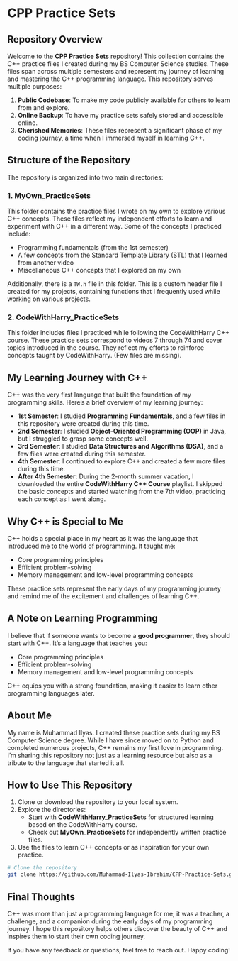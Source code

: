 # CPP Practice Sets

## Repository Overview

Welcome to the **CPP Practice Sets** repository! This collection contains the C++ practice files I created during my BS Computer Science studies. These files span across multiple semesters and represent my journey of learning and mastering the C++ programming language. This repository serves multiple purposes:

1. **Public Codebase**: To make my code publicly available for others to learn from and explore.
2. **Online Backup**: To have my practice sets safely stored and accessible online.
3. **Cherished Memories**: These files represent a significant phase of my coding journey, a time when I immersed myself in learning C++.

## Structure of the Repository

The repository is organized into two main directories:

### 1. **MyOwn_PracticeSets**
This folder contains the practice files I wrote on my own to explore various C++ concepts. These files reflect my independent efforts to learn and experiment with C++ in a different way. Some of the concepts I practiced include:
- Programming fundamentals (from the 1st semester)
- A few concepts from the Standard Template Library (STL) that I learned from another video
- Miscellaneous C++ concepts that I explored on my own

Additionally, there is a `TW.h` file in this folder. This is a custom header file I created for my projects, containing functions that I frequently used while working on various projects.

### 2. **CodeWithHarry_PracticeSets**
This folder includes files I practiced while following the CodeWithHarry C++ course. These practice sets correspond to videos 7 through 74 and cover topics introduced in the course. They reflect my efforts to reinforce concepts taught by CodeWithHarry. (Few files are missing).

## My Learning Journey with C++

C++ was the very first language that built the foundation of my programming skills. Here’s a brief overview of my learning journey:

- **1st Semester**: I studied **Programming Fundamentals**, and a few files in this repository were created during this time.
- **2nd Semester**: I studied **Object-Oriented Programming (OOP)** in Java, but I struggled to grasp some concepts well.
- **3rd Semester**: I studied **Data Structures and Algorithms (DSA)**, and a few files were created during this semester.
- **4th Semester**: I continued to explore C++ and created a few more files during this time.
- **After 4th Semester**: During the 2-month summer vacation, I downloaded the entire **CodeWithHarry C++ Course** playlist. I skipped the basic concepts and started watching from the 7th video, practicing each concept as I went along.

## Why C++ is Special to Me

C++ holds a special place in my heart as it was the language that introduced me to the world of programming. It taught me:
- Core programming principles
- Efficient problem-solving
- Memory management and low-level programming concepts

These practice sets represent the early days of my programming journey and remind me of the excitement and challenges of learning C++.

## A Note on Learning Programming

I believe that if someone wants to become a **good programmer**, they should start with C++. It’s a language that teaches you:
- Core programming principles
- Efficient problem-solving
- Memory management and low-level programming concepts

C++ equips you with a strong foundation, making it easier to learn other programming languages later.

## About Me

My name is Muhammad Ilyas. I created these practice sets during my BS Computer Science degree. While I have since moved on to Python and completed numerous projects, C++ remains my first love in programming. I’m sharing this repository not just as a learning resource but also as a tribute to the language that started it all.

## How to Use This Repository

1. Clone or download the repository to your local system.
2. Explore the directories:
   - Start with **CodeWithHarry_PracticeSets** for structured learning based on the CodeWithHarry course.
   - Check out **MyOwn_PracticeSets** for independently written practice files.
3. Use the files to learn C++ concepts or as inspiration for your own practice.

```bash
# Clone the repository
git clone https://github.com/Muhammad-Ilyas-Ibrahim/CPP-Practice-Sets.git
```

## Final Thoughts

C++ was more than just a programming language for me; it was a teacher, a challenge, and a companion during the early days of my programming journey. I hope this repository helps others discover the beauty of C++ and inspires them to start their own coding journey.

If you have any feedback or questions, feel free to reach out. Happy coding!
